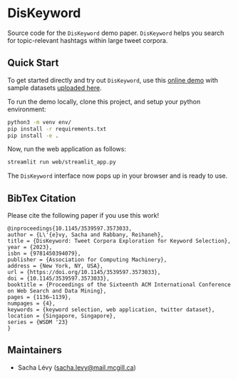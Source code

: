 # DisKeyword

Source code for the `DisKeyword` demo paper. `DisKeyword` helps you search for topic-relevant hashtags within large tweet corpora.

## Quick Start

To get started directly and try out `DisKeyword`, use this [online demo](https://sachalevy-diskeyword-streamlit-app-0smb8j.streamlitapp.com) with sample datasets [uploaded here](https://drive.google.com/drive/folders/10eHg67mk3tKa5OrAS0nBVSVMXq7LhT7t?usp=sharing).

To run the demo locally, clone this project, and setup your python environment:
```bash
python3 -m venv env/
pip install -r requirements.txt
pip install -e .
```

Now, run the web application as follows:
```bash
streamlit run web/streamlit_app.py
```

The `DisKeyword` interface now pops up in your browser and is ready to use.

## BibTex Citation

Please cite the following paper if you use this work!

```
@inproceedings{10.1145/3539597.3573033,
author = {L\'{e}vy, Sacha and Rabbany, Reihaneh},
title = {DisKeyword: Tweet Corpora Exploration for Keyword Selection},
year = {2023},
isbn = {9781450394079},
publisher = {Association for Computing Machinery},
address = {New York, NY, USA},
url = {https://doi.org/10.1145/3539597.3573033},
doi = {10.1145/3539597.3573033},
booktitle = {Proceedings of the Sixteenth ACM International Conference on Web Search and Data Mining},
pages = {1136–1139},
numpages = {4},
keywords = {keyword selection, web application, twitter dataset},
location = {Singapore, Singapore},
series = {WSDM '23}
}
```

## Maintainers

- Sacha Lévy (sacha.levy@mail.mcgill.ca)